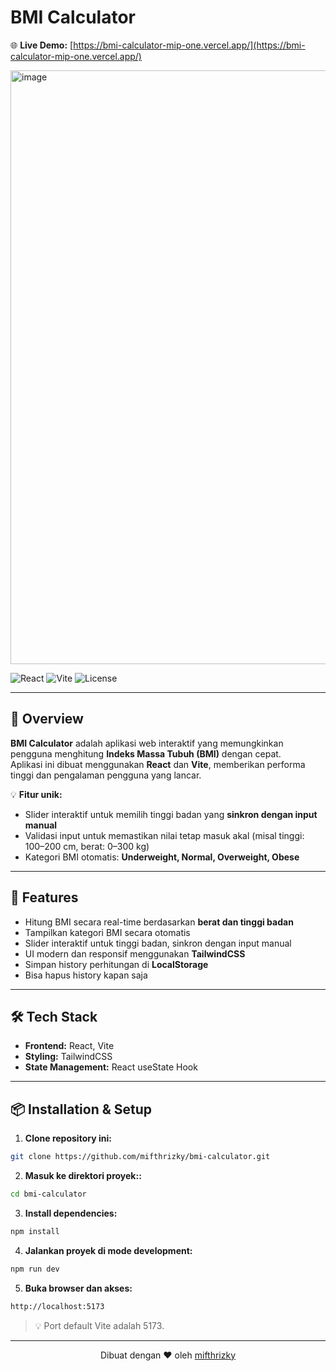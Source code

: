 # BMI Calculator
🌐 **Live Demo:** [https://bmi-calculator-mip-one.vercel.app/](https://bmi-calculator-mip-one.vercel.app/)

<img width="1547" height="950" alt="image" src="https://github.com/user-attachments/assets/38808a9e-276a-4fed-b7cb-3ec71c63bbf9" />

![React](https://img.shields.io/badge/React-17.0.2-blue?logo=react&logoColor=white)
![Vite](https://img.shields.io/badge/Vite-4.0.0-purple?logo=vite&logoColor=white)
![License](https://img.shields.io/badge/License-MIT-green)

---

## 📌 Overview

**BMI Calculator** adalah aplikasi web interaktif yang memungkinkan pengguna menghitung **Indeks Massa Tubuh (BMI)** dengan cepat.  
Aplikasi ini dibuat menggunakan **React** dan **Vite**, memberikan performa tinggi dan pengalaman pengguna yang lancar.

💡 **Fitur unik:**  
- Slider interaktif untuk memilih tinggi badan yang **sinkron dengan input manual**  
- Validasi input untuk memastikan nilai tetap masuk akal (misal tinggi: 100–200 cm, berat: 0–300 kg)  
- Kategori BMI otomatis: **Underweight, Normal, Overweight, Obese**  

---

## 🚀 Features

- Hitung BMI secara real-time berdasarkan **berat dan tinggi badan**
- Tampilkan kategori BMI secara otomatis
- Slider interaktif untuk tinggi badan, sinkron dengan input manual
- UI modern dan responsif menggunakan **TailwindCSS**
- Simpan history perhitungan di **LocalStorage**
- Bisa hapus history kapan saja

---

## 🛠️ Tech Stack

- **Frontend:** React, Vite  
- **Styling:** TailwindCSS 
- **State Management:** React useState Hook  

---

## 📦 Installation & Setup

1. **Clone repository ini:**

```bash
git clone https://github.com/mifthrizky/bmi-calculator.git
```

2. **Masuk ke direktori proyek::**

```bash
cd bmi-calculator
```

3. **Install dependencies:**

```bash
npm install
```

4. **Jalankan proyek di mode development:**

```bash
npm run dev
```

5. **Buka browser dan akses:**

```bash
http://localhost:5173
```

> 💡 Port default Vite adalah 5173.

---

<p align="center">
  Dibuat dengan ❤️ oleh <a href="https://github.com/mifthrizky">mifthrizky</a>
</p>




